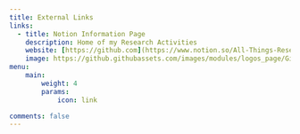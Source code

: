 ```yaml
---
title: External Links
links:
  - title: Notion Information Page
    description: Home of my Research Activities
    website: [https://github.com](https://www.notion.so/All-Things-Research-c76d23f796164b95ba9b080317a9b6e4?pvs=4)
    image: https://github.githubassets.com/images/modules/logos_page/GitHub-Mark.png
menu:
    main: 
        weight: 4
        params:
            icon: link

comments: false
---
```


